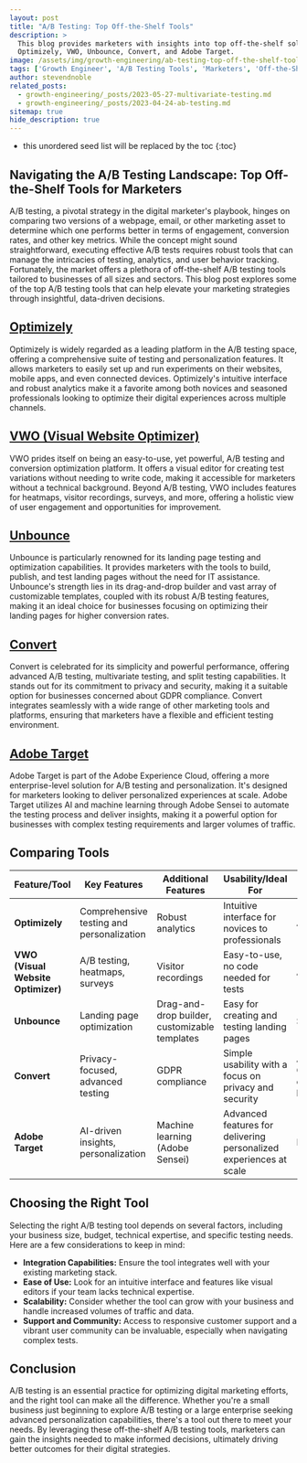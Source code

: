 ```yaml
---
layout: post
title: "A/B Testing: Top Off-the-Shelf Tools"
description: >
  This blog provides marketers with insights into top off-the-shelf solutions like
  Optimizely, VWO, Unbounce, Convert, and Adobe Target.
image: /assets/img/growth-engineering/ab-testing-top-off-the-shelf-tools.jpg
tags: ['Growth Engineer', 'A/B Testing Tools', 'Marketers', 'Off-the-Shelf Software', 'Conversion Rate Optimization', 'User Experience Testing', 'Website Optimization']
author: stevendnoble
related_posts:
  - growth-engineering/_posts/2023-05-27-multivariate-testing.md
  - growth-engineering/_posts/2023-04-24-ab-testing.md
sitemap: true
hide_description: true
---
```


* this unordered seed list will be replaced by the toc
{:toc}

## Navigating the A/B Testing Landscape: Top Off-the-Shelf Tools for Marketers

A/B testing, a pivotal strategy in the digital marketer's playbook, hinges on comparing two versions of a webpage, email, or other marketing asset to determine which one performs better in terms of engagement, conversion rates, and other key metrics. While the concept might sound straightforward, executing effective A/B tests requires robust tools that can manage the intricacies of testing, analytics, and user behavior tracking. Fortunately, the market offers a plethora of off-the-shelf A/B testing tools tailored to businesses of all sizes and sectors. This blog post explores some of the top A/B testing tools that can help elevate your marketing strategies through insightful, data-driven decisions.

## [Optimizely](https://www.optimizely.com/)

Optimizely is widely regarded as a leading platform in the A/B testing space, offering a comprehensive suite of testing and personalization features. It allows marketers to easily set up and run experiments on their websites, mobile apps, and even connected devices. Optimizely's intuitive interface and robust analytics make it a favorite among both novices and seasoned professionals looking to optimize their digital experiences across multiple channels.

## [VWO (Visual Website Optimizer)](https://vwo.com/)
VWO prides itself on being an easy-to-use, yet powerful, A/B testing and conversion optimization platform. It offers a visual editor for creating test variations without needing to write code, making it accessible for marketers without a technical background. Beyond A/B testing, VWO includes features for heatmaps, visitor recordings, surveys, and more, offering a holistic view of user engagement and opportunities for improvement.

## [Unbounce](https://unbounce.com/)

Unbounce is particularly renowned for its landing page testing and optimization capabilities. It provides marketers with the tools to build, publish, and test landing pages without the need for IT assistance. Unbounce's strength lies in its drag-and-drop builder and vast array of customizable templates, coupled with its robust A/B testing features, making it an ideal choice for businesses focusing on optimizing their landing pages for higher conversion rates.

## [Convert](https://www.convert.com/)

Convert is celebrated for its simplicity and powerful performance, offering advanced A/B testing, multivariate testing, and split testing capabilities. It stands out for its commitment to privacy and security, making it a suitable option for businesses concerned about GDPR compliance. Convert integrates seamlessly with a wide range of other marketing tools and platforms, ensuring that marketers have a flexible and efficient testing environment.

## [Adobe Target](https://business.adobe.com/products/target/adobe-target.html)

Adobe Target is part of the Adobe Experience Cloud, offering a more enterprise-level solution for A/B testing and personalization. It's designed for marketers looking to deliver personalized experiences at scale. Adobe Target utilizes AI and machine learning through Adobe Sensei to automate the testing process and deliver insights, making it a powerful option for businesses with complex testing requirements and larger volumes of traffic.

## Comparing Tools

| Feature/Tool                | Key Features                                           | Additional Features                  | Usability/Ideal For                                      | Target Audience    |
|-----------------------------|--------------------------------------------------------|--------------------------------------|---------------------------------------------------------|--------------------|
| **Optimizely**              | Comprehensive testing and personalization              | Robust analytics                     | Intuitive interface for novices to professionals        | All sizes          |
| **VWO (Visual Website Optimizer)** | A/B testing, heatmaps, surveys                        | Visitor recordings                   | Easy-to-use, no code needed for tests                   | All sizes          |
| **Unbounce**                | Landing page optimization                              | Drag-and-drop builder, customizable templates | Easy for creating and testing landing pages            | SMBs               |
| **Convert**                 | Privacy-focused, advanced testing                      | GDPR compliance                      | Simple usability with a focus on privacy and security   | All sizes, GDPR concerned businesses |
| **Adobe Target**            | AI-driven insights, personalization                    | Machine learning (Adobe Sensei)      | Advanced features for delivering personalized experiences at scale | Enterprises       |


## Choosing the Right Tool

Selecting the right A/B testing tool depends on several factors, including your business size, budget, technical expertise, and specific testing needs. Here are a few considerations to keep in mind:

* **Integration Capabilities:** Ensure the tool integrates well with your existing marketing stack.
* **Ease of Use:** Look for an intuitive interface and features like visual editors if your team lacks technical expertise.
* **Scalability:** Consider whether the tool can grow with your business and handle increased volumes of traffic and data.
* **Support and Community:** Access to responsive customer support and a vibrant user community can be invaluable, especially when navigating complex tests.

## Conclusion

A/B testing is an essential practice for optimizing digital marketing efforts, and the right tool can make all the difference. Whether you're a small business just beginning to explore A/B testing or a large enterprise seeking advanced personalization capabilities, there's a tool out there to meet your needs. By leveraging these off-the-shelf A/B testing tools, marketers can gain the insights needed to make informed decisions, ultimately driving better outcomes for their digital strategies.
